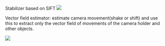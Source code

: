 Stabilizer based on SIFT
![](https://github.com/JiayouQin/H_segmentation/blob/main/pictures/psc.gif?raw=true)

Vector field estimator:
estimate camera movement(shake or shift) and use this to extract only the vector field of movements of the camera holder and other objects.

![](https://../pictures/Motion%20Estimation.gif?raw=true)
